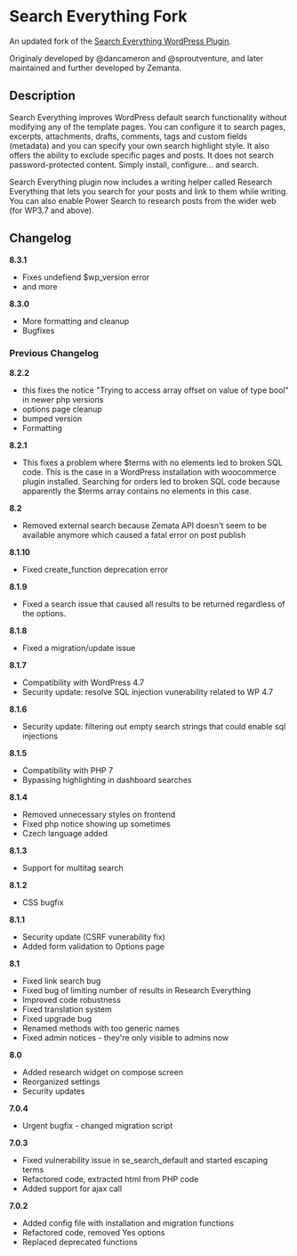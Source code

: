 # Search Everything Fork

An updated fork of the [Search Everything WordPress Plugin](https://WordPress.org/plugins/search-everything).

Originaly developed by @dancameron and @sproutventure, and later maintained and further developed by Zemanta.

## Description

Search Everything improves WordPress default search functionality without modifying any of the template pages. You can
configure it to search pages, excerpts, attachments, drafts, comments, tags and custom fields (metadata) and you can
specify your own search highlight style. It also offers the ability to exclude specific pages and posts. It does not
search password-protected content. Simply install, configure... and search.

Search Everything plugin now includes a writing helper called Research Everything that lets you search for your posts
and link to them while writing. You can also enable Power Search to research posts from the wider web (for WP3.7 and
above).

## Changelog

**8.3.1**

- Fixes undefiend $wp_version error
- and more

**8.3.0**

- More formatting and cleanup
- Bugfixes

### Previous Changelog

**8.2.2**

- this fixes the notice "Trying to access array offset on value of type bool" in newer php versions
- options page cleanup
- bumped version
- Formatting

**8.2.1**

- This fixes a problem where $terms with no elements led to broken SQL code. This is the case in a WordPress
  installation with woocommerce plugin installed. Searching for orders led to broken SQL code because apparently the
  $terms array contains no elements in this case.

**8.2**

- Removed external search because Zemata API doesn't seem to be available anymore which caused a fatal error on post
  publish

**8.1.10**

- Fixed create_function deprecation error

**8.1.9**

- Fixed a search issue that caused all results to be returned regardless of the options.

**8.1.8**

- Fixed a migration/update issue

**8.1.7**

- Compatibility with WordPress 4.7
- Security update: resolve SQL injection vunerability related to WP 4.7

**8.1.6**

- Security update: filtering out empty search strings that could enable sql injections

**8.1.5**

- Compatibility with PHP 7
- Bypassing highlighting in dashboard searches

**8.1.4**

- Removed unnecessary styles on frontend
- Fixed php notice showing up sometimes
- Czech language added

**8.1.3**

- Support for multitag search

**8.1.2**

- CSS bugfix

**8.1.1**

- Security update (CSRF vunerability fix)
- Added form validation to Options page

**8.1**

- Fixed link search bug
- Fixed bug of limiting number of results in Research Everything
- Improved code robustness
- Fixed translation system
- Fixed upgrade bug
- Renamed methods with too generic names
- Fixed admin notices - they're only visible to admins now

**8.0**

- Added research widget on compose screen
- Reorganized settings
- Security updates

**7.0.4**

- Urgent bugfix - changed migration script

**7.0.3**

- Fixed vulnerability issue in se_search_default and started escaping terms
- Refactored code, extracted html from PHP code
- Added support for ajax call

**7.0.2**

- Added config file with installation and migration functions
- Refactored code, removed Yes options
- Replaced deprecated functions
